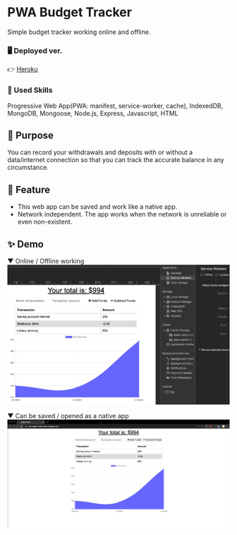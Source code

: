 # PWA Budget Tracker

Simple budget tracker working online and offline.

### 🖥 Deployed ver.

👉 [Heroku](https://pwa-budget-tracker-app.herokuapp.com/)

### 💎 Used Skills

Progressive Web App(PWA: manifest, service-worker, cache), IndexedDB, MongoDB, Mongoose, Node.js, Express, Javascript, HTML

## 🎯 Purpose

You can record your withdrawals and deposits with or without a data/internet connection so that you can track the accurate balance in any circumstance.

## 🔑 Feature

- This web app can be saved and work like a native app.
- Network independent. The app works when the network is unreliable or even non-existent.

## ✨ Demo

▼ Online / Offline working
![screenshot1-offline](/demo1.gif)

▼ Can be saved / opened as a native app
![screenshot2-saveApp](/demo2.gif)
